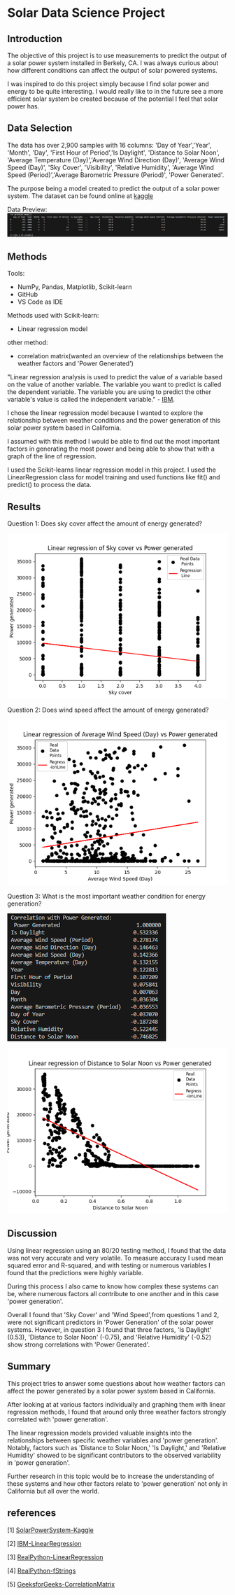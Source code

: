 # Solar Data Science Project

## Introduction

The objective of this project is to use measurements to predict the output of a solar power system installed in Berkely, CA. I was always curious about how different conditions can affect the output of solar powered systems.

I was inspired to do this project simply because I find solar power and energy to be quite interesting. I would really like to in the future see a more efficient solar system be created because of the potential I feel that solar power has.

## Data Selection

The data has over 2,900 samples with 16 columns: 
'Day of Year','Year', 'Month', 'Day', 'First Hour of Period','Is Daylight', 'Distance to Solar Noon', 'Average Temperature (Day)','Average Wind Direction (Day)', 'Average Wind Speed (Day)', 'Sky Cover',   'Visibility', 'Relative Humidity', 'Average Wind Speed (Period)','Average Barometric Pressure (Period)', 'Power Generated'.

The purpose being a model created to predict the output of a solar power system. The dataset can be found online at [kaggle](https://www.kaggle.com/datasets/vipulgote4/solar-power-generation/)

Data Preview:
![Data screenshot](./graph/dataPreview.png)

## Methods

Tools:
- NumPy, Pandas, Matplotlib, Scikit-learn
- GitHub
- VS Code as IDE

Methods used with Scikit-learn:
- Linear regression model

other method:
- correlation matrix(wanted an overview of the relationships between the weather factors and 'Power Generated')

"Linear regression analysis is used to predict the value of a variable based on the value of another variable. The variable you want to predict is called the dependent variable. The variable you are using to predict the other variable's value is called the independent variable." - [IBM](https://www.ibm.com/topics/linear-regression). 

I chose the linear regression model because I wanted to explore the relationship between weather conditions and the power generation of this solar power system based in California. 

I assumed with this method I would be able to find out the most important factors in generating the most power and being able to show that with a graph of the line of regression. 

I used the Scikit-learns linear regression model in this project. I used the LinearRegression class for model training and used functions like fit() and predict() to process the data.

## Results
Question 1: Does sky cover affect the amount of energy generated?

![Sky Cover Vs Power Generated](./graph/SkyCoverVsPowerGeneratedRL.png)


Question 2: Does wind speed affect the amount of energy generated?

![Wind Speed (day) Vs Power Generated](./graph/WindSpeed(day)VsPowerGeneratedRL.png)


Question 3: What is the most important weather condition for energy generation?

![Correlation with Power Generated](./graph/Question3correlation.png)

![Relative Humidity Vs Power Generated](./graph/Linear%20regression%20of%20Distance%20to%20Solar%20Noon%20vs%20Power%20generated.png)
## Discussion
Using linear regression using an 80/20 testing method, I found that the data was not very accurate and very volatile. To measure accuracy I used mean squared error and R-squared, and with testing or numerous variables I found that the predictions were highly variable. 

During this process I also came to know how complex these systems can be, where numerous factors all contribute to one another and in this case 'power generation'.

Overall I found that 'Sky Cover' and 'Wind Speed',from questions 1 and 2, were not significant predictors in 'Power Generation' of the solar power systems. However, in question 3 I found that three factors, 'Is Daylight' (0.53), 'Distance to Solar Noon' (-0.75), and 'Relative Humidity' (-0.52) show strong correlations with 'Power Generated'.

## Summary
This project tries to answer some questions about how weather factors can affect the power generated by a solar power system based in California. 

After looking at at various factors individually and graphing them with linear regression methods, I found that around only three weather factors strongly correlated with 'power generation'.

The linear regression models provided valuable insights into the relationships between specific weather variables and 'power generation'. Notably, factors such as 'Distance to Solar Noon,' 'Is Daylight,' and 'Relative Humidity' showed to be significant contributors to the observed variability in 'power generation'.

Further research in this topic would be to increase the understanding of these systems and how other factors relate to 'power generation' not only in California but all over the world.



## references


[1] [SolarPowerSystem-Kaggle](https://www.kaggle.com/datasets/vipulgote4/solar-power-generation/)

[2] [IBM-LinearRegression](https://www.ibm.com/topics/linear-regression)

[3] [RealPython-LinearRegression](https://realpython.com/linear-regression-in-python/)

[4] [RealPython-fStrings](https://realpython.com/python-f-strings/)

[5] [GeeksforGeeks-CorrelationMatrix](https://www.geeksforgeeks.org/create-a-correlation-matrix-using-python/)

